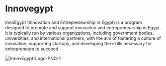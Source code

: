 # Innovegypt
 InnoEgypt (Innovation and Entrepreneurship in Egypt) is a program designed to promote and support innovation and entrepreneurship in Egypt. It is typically run by various organizations, including government bodies, universities, and international partners, with the aim of fostering a culture of innovation, supporting startups, and developing the skills necessary for entrepreneurs to succeed.

![InnovEgypt-Logo-PNG-1](https://github.com/user-attachments/assets/6cf40503-68a0-4923-b49c-82659c1e2a09)
